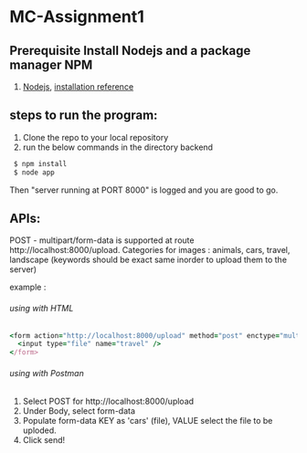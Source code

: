 # MC-Assignment1

## Prerequisite Install Nodejs and a package manager NPM
1. [Nodejs](https://nodejs.org/en/), [installation reference](https://radixweb.com/blog/installing-npm-and-nodejs-on-windows-and-mac)

## steps to run the program:
1. Clone the repo to your local repository
2. run the below commands in the directory backend

```ruby
 $ npm install
 $ node app
```


Then "server running at PORT 8000" is logged and you are good to go.


## APIs:

POST - multipart/form-data is supported at route http://localhost:8000/upload.
Categories for images : animals, cars, travel, landscape  (keywords should be exact same inorder to upload them to the server)

example : 

###### using with HTML 
```ruby
<form action="http://localhost:8000/upload" method="post" enctype="multipart/form-data">
  <input type="file" name="travel" />
</form>
```
###### using with Postman
1. Select POST for http://localhost:8000/upload
2. Under Body, select form-data
3. Populate form-data KEY as 'cars' (file), VALUE select the file to be uploded.
4. Click send!

